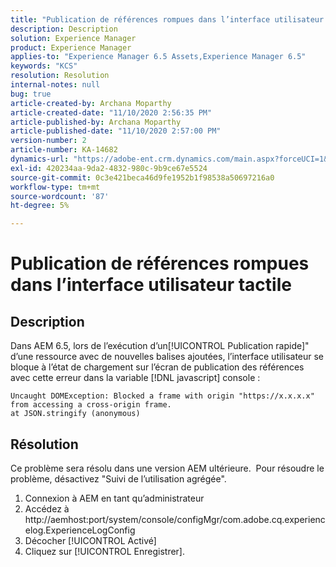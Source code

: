 ```yaml
---
title: "Publication de références rompues dans l’interface utilisateur tactile"
description: Description
solution: Experience Manager
product: Experience Manager
applies-to: "Experience Manager 6.5 Assets,Experience Manager 6.5"
keywords: "KCS"
resolution: Resolution
internal-notes: null
bug: true
article-created-by: Archana Moparthy
article-created-date: "11/10/2020 2:56:35 PM"
article-published-by: Archana Moparthy
article-published-date: "11/10/2020 2:57:00 PM"
version-number: 2
article-number: KA-14682
dynamics-url: "https://adobe-ent.crm.dynamics.com/main.aspx?forceUCI=1&pagetype=entityrecord&etn=knowledgearticle&id=a2eb8aeb-6423-eb11-a813-00224809820c"
exl-id: 420234aa-9da2-4832-980c-9b9ce67e5524
source-git-commit: 0c3e421beca46d9fe1952b1f98538a50697216a0
workflow-type: tm+mt
source-wordcount: '87'
ht-degree: 5%

---
```


# Publication de références rompues dans l’interface utilisateur tactile

## Description

Dans AEM 6.5, lors de l’exécution d’un[!UICONTROL Publication rapide]&quot; d’une ressource avec de nouvelles balises ajoutées, l’interface utilisateur se bloque à l’état de chargement sur l’écran de publication des références avec cette erreur dans la variable [!DNL javascript] console :

```
Uncaught DOMException: Blocked a frame with origin "https://x.x.x.x" from accessing a cross-origin frame.
at JSON.stringify (anonymous)
```


## Résolution

Ce problème sera résolu dans une version AEM ultérieure.  Pour résoudre le problème, désactivez &quot;Suivi de l’utilisation agrégée&quot;.

1. Connexion à AEM en tant qu’administrateur
2. Accédez à http://aemhost:port/system/console/configMgr/com.adobe.cq.experiencelog.ExperienceLogConfig
3. Décocher [!UICONTROL Activé]
4. Cliquez sur [!UICONTROL Enregistrer].
